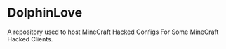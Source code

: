 # DolphinLove
A repository used to host MineCraft Hacked Configs For Some MineCraft Hacked Clients.
